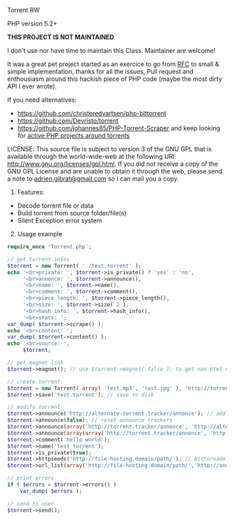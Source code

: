 Torrent RW

PHP version 5.2+

**THIS PROJECT IS NOT MAINTAINED**

I don't use nor have time to maintain this Class. Maintainer are welcome!

It was a great pet project started as an exercice to go from [RFC](http://jonas.nitro.dk/bittorrent/bittorrent-rfc.html) to small & simple implementation, thanks for all the issues, Pull request and enthousiasm around this hackish piece of PHP code (maybe the most dirty API I ever wrote).

If you need alternatives:
- https://github.com/christeredvartsen/php-bittorrent
- https://github.com/Devristo/torrent
- https://github.com/johannes85/PHP-Torrent-Scraper
and keep looking for [active PHP projects around torrents](https://github.com/search?l=PHP&o=desc&q=torrent&s=updated&type=Repositories)

LICENSE: This source file is subject to version 3 of the GNU GPL
that is available through the world-wide-web at the following URI:
http://www.gnu.org/licenses/gpl.html.  If you did not receive a copy of
the GNU GPL License and are unable to obtain it through the web, please
send a note to adrien.gibrat@gmail.com so I can mail you a copy.

1) Features:
- Decode torrent file or data
- Build torrent from source folder/file(s)
- Silent Exception error system

2) Usage example
```php
require_once 'Torrent.php';

// get torrent infos
$torrent = new Torrent( './test.torrent' );
echo '<br>private: ', $torrent->is_private() ? 'yes' : 'no', 
	 '<br>annonce: ', $torrent->announce(), 
	 '<br>name: ', $torrent->name(), 
	 '<br>comment: ', $torrent->comment(), 
	 '<br>piece_length: ', $torrent->piece_length(), 
	 '<br>size: ', $torrent->size( 2 ),
	 '<br>hash info: ', $torrent->hash_info(),
	 '<br>stats: ';
var_dump( $torrent->scrape() );
echo '<br>content: ';
var_dump( $torrent->content() );
echo '<br>source: ',
	 $torrent;

// get magnet link
$torrent->magnet(); // use $torrent->magnet( false ); to get non html encoded ampersand

// create torrent
$torrent = new Torrent( array( 'test.mp3', 'test.jpg' ), 'http://torrent.tracker/annonce' );
$torrent->save('test.torrent'); // save to disk

// modify torrent
$torrent->announce('http://alternate-torrent.tracker/annonce'); // add a tracker
$torrent->announce(false); // reset announce trackers
$torrent->announce(array('http://torrent.tracker/annonce', 'http://alternate-torrent.tracker/annonce')); // set tracker(s), it also works with a 'one tracker' array...
$torrent->announce(array(array('http://torrent.tracker/annonce', 'http://alternate-torrent.tracker/annonce'), 'http://another-torrent.tracker/annonce')); // set tiered trackers
$torrent->comment('hello world');
$torrent->name('test torrent');
$torrent->is_private(true);
$torrent->httpseeds('http://file-hosting.domain/path/'); // Bittornado implementation
$torrent->url_list(array('http://file-hosting.domain/path/','http://another-file-hosting.domain/path/')); // GetRight implementation

// print errors
if ( $errors = $torrent->errors() )
	var_dump( $errors );

// send to user
$torrent->send();
```
